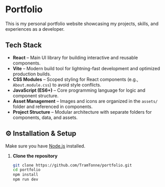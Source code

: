 # Portfolio

This is my personal portfolio website showcasing my projects, skills, and experiences as a developer.

## Tech Stack

- **React** – Main UI library for building interactive and reusable components.
- **Vite** – Modern build tool for lightning-fast development and optimized production builds.
- **CSS Modules** – Scoped styling for React components (e.g., `About.module.css`) to avoid style conflicts.
- **JavaScript (ES6+)** – Core programming language for logic and component structure.
- **Asset Management** – Images and icons are organized in the `assets/` folder and referenced in components.
- **Project Structure** – Modular architecture with separate folders for components, data, and assets.

## ⚙️ Installation & Setup

Make sure you have [Node.js](https://nodejs.org/) installed.

1. **Clone the repository**
   ```bash
   git clone https://github.com/TramTonne/portfolio.git
   cd portfolio
   npm install
   npm run dev
